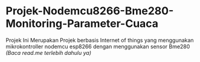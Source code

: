 # Projek-Nodemcu8266-Bme280-Monitoring-Parameter-Cuaca
Projek Ini Merupakan Projek berbasis Internet of things yang menggunakan mikrokontroller nodemcu esp8266 dengan menggunakan sensor Bme280
*(Baca read.me terlebih dahulu ya)*
